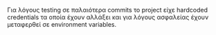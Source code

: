 Για λόγους testing σε παλαιότερα commits το project είχε hardcoded credentials τα οποία έχουν αλλάξει και για λόγους ασφαλείας έχουν μεταφερθεί σε environment variables.
